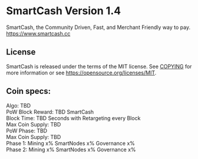 SmartCash Version 1.4
===============================
SmartCash, the Community Driven, Fast, and Merchant Friendly way to pay.
https://www.smartcash.cc

License
-------------------------------

SmartCash is released under the terms of the MIT license. See [COPYING](COPYING) for more
information or see https://opensource.org/licenses/MIT.

Coin specs:  
-------------------------------
Algo: TBD<br>
PoW Block Reward:  TBD SmartCash<br>
Block Time: TBD Seconds with Retargeting every Block<br>
Max Coin Supply: TBD<br>
PoW Phase: TBD<br>
Max Coin Supply: TBD<br>
Phase 1: Mining x% SmartNodes x% Governance x%<br>
Phase 2: Mining x% SmartNodes x% Governance x%<br>
